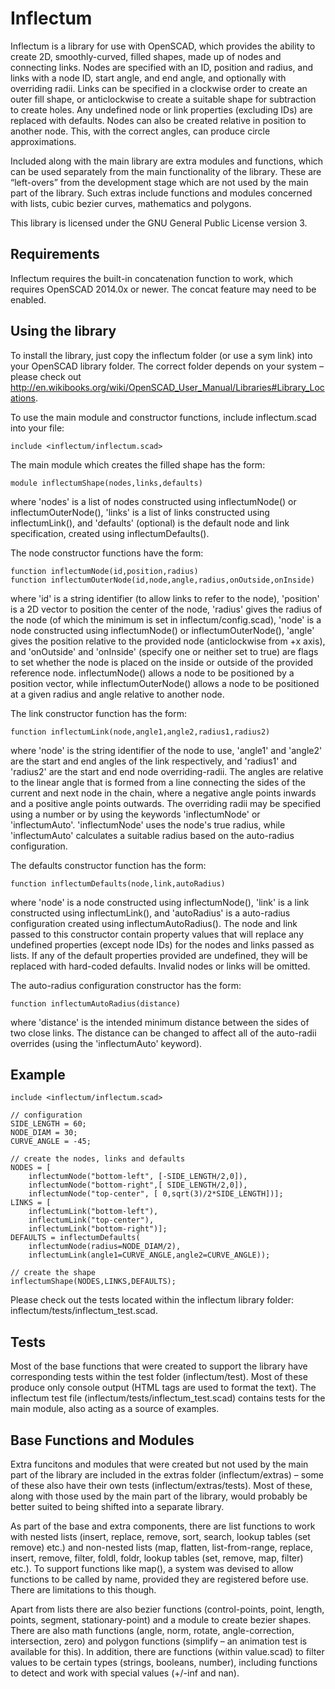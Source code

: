 Inflectum
=========

Inflectum is a library for use with OpenSCAD, which provides the ability to create 2D, smoothly-curved, filled shapes, made up of nodes and connecting links. Nodes are specified with an ID, position and radius, and links with a node ID, start angle, and end angle, and optionally with overriding radii. Links can be specified in a clockwise order to create an outer fill shape, or anticlockwise to create a suitable shape for subtraction to create holes. Any undefined node or link properties (excluding IDs) are replaced with defaults. Nodes can also be created relative in position to another node. This, with the correct angles, can produce circle approximations.

Included along with the main library are extra modules and functions, which can be used separately from the main functionality of the library. These are “left-overs” from the development stage which are not used by the main part of the library. Such extras include functions and modules concerned with lists, cubic bezier curves, mathematics and polygons.

This library is licensed under the GNU General Public License version 3.

Requirements
------------
Inflectum requires the built-in concatenation function to work, which requires OpenSCAD 2014.0x or newer. The concat feature may need to be enabled.

Using the library
-----------------
To install the library, just copy the inflectum folder (or use a sym link) into your OpenSCAD library folder. The correct folder depends on your system – please check out http://en.wikibooks.org/wiki/OpenSCAD_User_Manual/Libraries#Library_Locations.

To use the main module and constructor functions, include inflectum.scad into your file:

```
include <inflectum/inflectum.scad>
```
The main module which creates the filled shape has the form:

```
module inflectumShape(nodes,links,defaults)
```
where 'nodes' is a list of nodes constructed using inflectumNode() or inflectumOuterNode(), 'links' is a list of links constructed using inflectumLink(), and 'defaults' (optional) is the default node and link specification, created using inflectumDefaults().

The node constructor functions have the form:

```
function inflectumNode(id,position,radius)
function inflectumOuterNode(id,node,angle,radius,onOutside,onInside)
```
where 'id' is a string identifier (to allow links to refer to the node), 'position' is a 2D vector to position the center of the node, 'radius' gives the radius of the node (of which the minimum is set in inflectum/config.scad), 'node' is a node constructed using inflectumNode() or inflectumOuterNode(), 'angle' gives the position relative to the provided node (anticlockwise from +x axis), and 'onOutside' and 'onInside' (specify one or neither set to true) are flags to set whether the node is placed on the inside or outside of the provided reference node. inflectumNode() allows a node to be positioned by a position vector, while inflectumOuterNode() allows a node to be positioned at a given radius and angle relative to another node.

The link constructor function has the form:

```
function inflectumLink(node,angle1,angle2,radius1,radius2)
```
where 'node' is the string identifier of the node to use, 'angle1' and 'angle2' are the start and end angles of the link respectively, and 'radius1' and 'radius2' are the start and end node overriding-radii. The angles are relative to the linear angle that is formed from a line connecting the sides of the current and next node in the chain, where a negative angle points inwards and a positive angle points outwards. The overriding radii may be specified using a number or by using the keywords 'inflectumNode' or 'inflectumAuto'. 'inflectumNode' uses the node's true radius, while 'inflectumAuto' calculates a suitable radius based on the auto-radius configuration.

The defaults constructor function has the form:

```
function inflectumDefaults(node,link,autoRadius)
```
where 'node' is a node constructed using inflectumNode(), 'link' is a link constructed using inflectumLink(), and 'autoRadius' is a auto-radius configuration created using inflectumAutoRadius(). The node and link passed to this constructor contain property values that will replace any undefined properties (except node IDs) for the nodes and links passed as lists. If any of the default properties provided are undefined, they will be replaced with hard-coded defaults. Invalid nodes or links will be omitted.

The auto-radius configuration constructor has the form:

```
function inflectumAutoRadius(distance)
```
where 'distance' is the intended minimum distance between the sides of two close links. The distance can be changed to affect all of the auto-radii overrides (using the 'inflectumAuto' keyword).

Example
--------

```
include <inflectum/inflectum.scad>

// configuration
SIDE_LENGTH = 60;
NODE_DIAM = 30;
CURVE_ANGLE = -45;

// create the nodes, links and defaults
NODES = [
	inflectumNode("bottom-left", [-SIDE_LENGTH/2,0]),
	inflectumNode("bottom-right",[ SIDE_LENGTH/2,0]),
	inflectumNode("top-center", [ 0,sqrt(3)/2*SIDE_LENGTH])];
LINKS = [
	inflectumLink("bottom-left"),
	inflectumLink("top-center"),
	inflectumLink("bottom-right")];
DEFAULTS = inflectumDefaults(
	inflectumNode(radius=NODE_DIAM/2),
	inflectumLink(angle1=CURVE_ANGLE,angle2=CURVE_ANGLE));

// create the shape
inflectumShape(NODES,LINKS,DEFAULTS);
```
Please check out the tests located within the inflectum library folder: inflectum/tests/inflectum_test.scad.

Tests
-----
Most of the base functions that were created to support the library have corresponding tests within the test folder (inflectum/test). Most of these produce only console output (HTML tags are used to format the text). The inflectum test file (inflectum/tests/inflectum_test.scad) contains tests for the main module, also acting as a source of examples.

Base Functions and Modules
--------------------------
Extra funcitons and modules that were created but not used by the main part of the library are included in the extras folder (inflectum/extras) – some of these also have their own tests (inflectum/extras/tests). Most of these, along with those used by the main part of the library, would probably be better suited to being shifted into a separate library.

As part of the base and extra components, there are list functions to work with nested lists (insert, replace, remove, sort, search, lookup tables (set remove) etc.) and non-nested lists (map, flatten, list-from-range, replace, insert, remove, filter, foldl, foldr, lookup tables (set, remove, map, filter) etc.). To support functions like map(), a system was devised to allow functions to be called by name, provided they are registered before use. There are limitations to this though.

Apart from lists there are also bezier functions (control-points, point, length, points, segment, stationary-point) and a module to create bezier shapes. There are also math functions (angle, norm, rotate, angle-correction, intersection, zero) and polygon functions (simplify – an animation test is available for this). In addition, there are functions (within value.scad) to filter values to be certain types (strings, booleans, number), including functions to detect and work with special values (+/-inf and nan).
